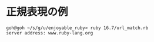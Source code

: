 # 正規表現の例

```
goh@goh ~/s/g/u/enjoyable_ruby> ruby 16.7/url_match.rb
server address: www.ruby-lang.org
```

